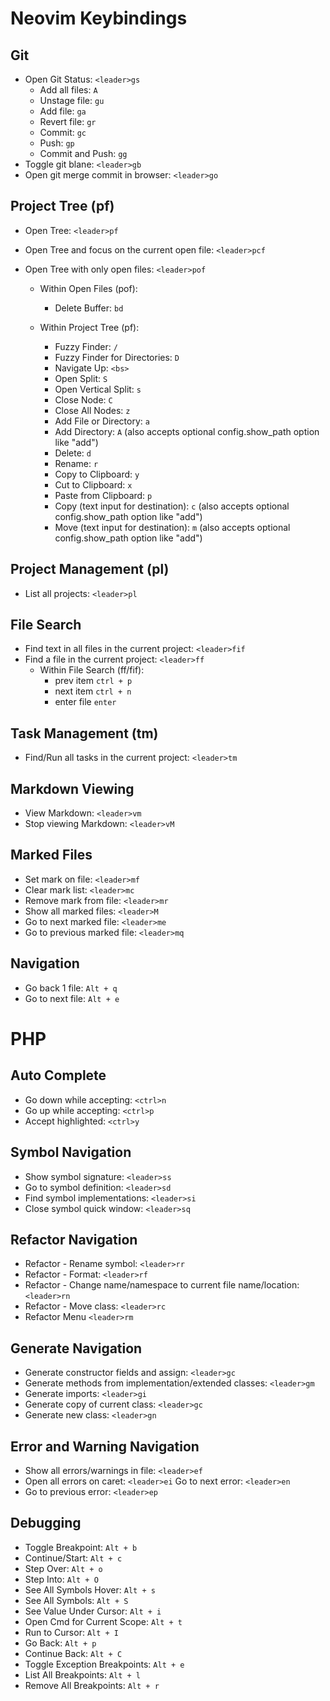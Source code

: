 # Neovim Keybindings

## Git
- Open Git Status: `<leader>gs`
  - Add all files: `A`
  - Unstage file: `gu`
  - Add file: `ga`
  - Revert file: `gr`
  - Commit: `gc`
  - Push: `gp`
  - Commit and Push: `gg`
- Toggle git blane: `<leader>gb`
- Open git merge commit in browser: `<leader>go`

## Project Tree (pf)
- Open Tree: `<leader>pf`
- Open Tree and focus on the current open file: `<leader>pcf`
- Open Tree with only open files: `<leader>pof`

  - Within Open Files (pof):
    - Delete Buffer: `bd`

  - Within Project Tree (pf):
    - Fuzzy Finder: `/`
    - Fuzzy Finder for Directories: `D`
    - Navigate Up: `<bs>`
    - Open Split: `S`
    - Open Vertical Split: `s`
    - Close Node: `C`
    - Close All Nodes: `z`
    - Add File or Directory: `a`
    - Add Directory: `A` (also accepts optional config.show_path option like "add")
    - Delete: `d`
    - Rename: `r`
    - Copy to Clipboard: `y`
    - Cut to Clipboard: `x`
    - Paste from Clipboard: `p`
    - Copy (text input for destination): `c` (also accepts optional config.show_path option like "add")
    - Move (text input for destination): `m` (also accepts optional config.show_path option like "add")

## Project Management (pl)
- List all projects: `<leader>pl`

## File Search
- Find text in all files in the current project: `<leader>fif`
- Find a file in the current project: `<leader>ff`
    - Within File Search (ff/fif):
        - prev item `ctrl + p`
        - next item `ctrl + n`
        - enter file `enter`

## Task Management (tm)
- Find/Run all tasks in the current project: `<leader>tm`

## Markdown Viewing
- View Markdown: `<leader>vm`
- Stop viewing Markdown: `<leader>vM`

## Marked Files
- Set mark on file: `<leader>mf`
- Clear mark list: `<leader>mc`
- Remove mark from file: `<leader>mr`
- Show all marked files: `<leader>M`
- Go to next marked file: `<leader>me`
- Go to previous marked file: `<leader>mq`

## Navigation
- Go back 1 file: `Alt + q`
- Go to next file: `Alt + e`

# PHP

## Auto Complete
- Go down while accepting: `<ctrl>n`
- Go up while accepting: `<ctrl>p`
- Accept highlighted: `<ctrl>y`

## Symbol Navigation
- Show symbol signature: `<leader>ss`
- Go to symbol definition: `<leader>sd`
- Find symbol implementations: `<leader>si`
- Close symbol quick window: `<leader>sq`

## Refactor Navigation
- Refactor - Rename symbol: `<leader>rr`
- Refactor - Format: `<leader>rf`
- Refactor - Change name/namespace to current file name/location: `<leader>rn`
- Refactor - Move class: `<leader>rc`
- Refactor Menu `<leader>rm`

## Generate Navigation
- Generate constructor fields and assign: `<leader>gc`
- Generate methods from implementation/extended classes: `<leader>gm`
- Generate imports: `<leader>gi`
- Generate copy of current class: `<leader>gc`
- Generate new class: `<leader>gn`

## Error and Warning Navigation
- Show all errors/warnings in file: `<leader>ef`
- Open all errors on caret: `<leader>ei`
 Go to next error: `<leader>en`
- Go to previous error: `<leader>ep`

## Debugging
- Toggle Breakpoint: `Alt + b`
- Continue/Start: `Alt + c`
- Step Over: `Alt + o`
- Step Into: `Alt + O`
- See All Symbols Hover: `Alt + s`
- See All Symbols: `Alt + S`
- See Value Under Cursor: `Alt + i`
- Open Cmd for Current Scope: `Alt + t`
- Run to Cursor: `Alt + I`
- Go Back: `Alt + p`
- Continue Back: `Alt + C`
- Toggle Exception Breakpoints: `Alt + e`
- List All Breakpoints: `Alt + l`
- Remove All Breakpoints: `Alt + r`

